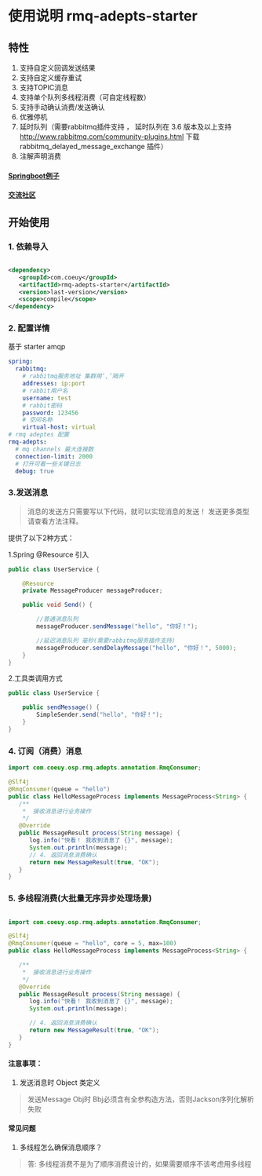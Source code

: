# 使用说明 rmq-adepts-starter

## 特性

1. 支持自定义回调发送结果
2. 支持自定义缓存重试
3. 支持TOPIC消息
4. 支持单个队列多线程消费（可自定线程数）
5. 支持手动确认消费/发送确认
6. 优雅停机
7. 延时队列（需要rabbitmq插件支持 ， 延时队列在 3.6 版本及以上支持 http://www.rabbitmq.com/community-plugins.html 下载
   rabbitmq_delayed_message_exchange 插件）
8. 注解声明消费

#### [Springboot例子](https://github.com/yarnk/rmq-adepts-example) 
#### [交流社区](https://chat.coeuy.com) 
## 开始使用

### 1. 依赖导入
```xml

<dependency>
   <groupId>com.coeuy</groupId>
   <artifactId>rmq-adepts-starter</artifactId>
   <version>last-version</version>
   <scope>compile</scope>
</dependency>
```

### 2. 配置详情

基于 starter amqp 

```yaml 
spring: 
  rabbitmq:
    # rabbitmq服务地址 集群用‘,’隔开
    addresses: ip:port
    # rabbit用户名 
    username: test
    # rabbit密码
    password: 123456
    # 空间名称 
    virtual-host: virtual
# rmq adeptes 配置
rmq-adepts:
  # mq channels 最大连接数 
  connection-limit: 2000 
  # 打开可看一些关键日志
  debug: true

```

### 3.发送消息

> 消息的发送方只需要写以下代码，就可以实现消息的发送！ 发送更多类型请查看方法注释。

提供了以下2种方式：

1.Spring @Resource 引入

```java
public class UserService {

    @Resource
    private MessageProducer messageProducer;

    public void Send() {

        //普通消息队列
        messageProducer.sendMessage("hello", "你好！");

        //延迟消息队列 毫秒(需要rabbitmq服务插件支持)
        messageProducer.sendDelayMessage("hello", "你好！", 5000);
    }
}
```

2.工具类调用方式

```java
public class UserService {

    public sendMessage() {
        SimpleSender.send("hello", "你好！");
    }
}
```

### 4. 订阅（消费）消息

```java
import com.coeuy.osp.rmq.adepts.annotation.RmqConsumer;

@Slf4j
@RmqConsumer(queue = "hello")
public class HelloMessageProcess implements MessageProcess<String> {
   /**
    *  接收消息进行业务操作
    */
   @Override
   public MessageResult process(String message) {
      log.info("快看！ 我收到消息了 {}", message);
      System.out.println(message);
      // 4. 返回消息消费确认 
      return new MessageResult(true, "OK");
   }
}

```

### 5. 多线程消费(大批量无序异步处理场景)

```java

import com.coeuy.osp.rmq.adepts.annotation.RmqConsumer;

@Slf4j
@RmqConsumer(queue = "hello", core = 5, max=100)
public class HelloMessageProcess implements MessageProcess<String> {

   /**
    *  接收消息进行业务操作
    */
   @Override
   public MessageResult process(String message) {
      log.info("快看！ 我收到消息了 {}", message);
      System.out.println(message);

      // 4. 返回消息消费确认 
      return new MessageResult(true, "OK");
   }
}

```

#### 注意事项：

1. 发送消息时 Object 类定义

> 发送Message Obj时 Bbj必须含有全参构造方法，否则Jackson序列化解析失败

#### 常见问题

1. 多线程怎么确保消息顺序？
>答: 多线程消费不是为了顺序消费设计的，如果需要顺序不该考虑用多线程 
